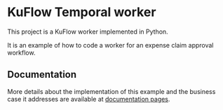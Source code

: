 # KuFlow Temporal worker

This project is a KuFlow worker implemented in Python.

It is an example of how to code a worker for an expense claim approval workflow.

## Documentation

More details about the implementation of this example and the business case it addresses are available at [documentation pages](https://docs.kuflow.com/developers/).